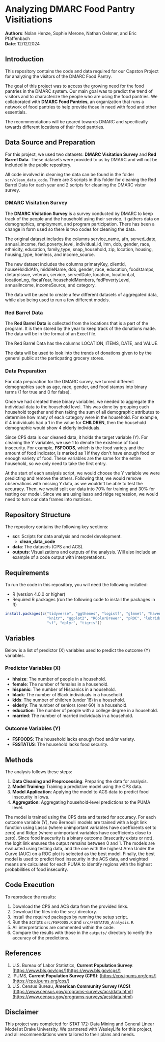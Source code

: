 # Analyzing DMARC Food Pantry Visitiations

**Authors**: Nolan Henze, Sophie Merone, Nathan Oelsner, and Eric Pfaffenbach  
**Date**: 12/12/2024

## Introduction

This repository contains the code and data required for our Capston Project for analyzing the visitors of the DMARC Food Pantry.

The goal of this project was to access the growing need for the food pantries in the DMARC system. Our main goal was to predict the trend of visitors and to characterize the people who are using the food pantries. We collaborated with **DMARC Food Pantries**, an organization that runs a network of food pantries to help provide those in need with food and other essentials. 

The recommendations will be geared towards DMARC and specifically towards different locations of their food pantries.

## Data Source and Preparation

For this project, we used two datasets: **DMARC Visitation Survey** and **Red Barrel Data**. These datasets were provided to us by DMARC and will not be included in the public repository.

All code involved in cleaning the data can be found in the folder `scr/clean_data_code`. There are 3 scripts in this folder for cleaning the Red Barrel Data for each year and 2 scripts for cleaning the DMARC vistor survey.

### DMARC Visitation Survey

The **DMARC Visitation Survey** is a survey conducted by DMARC to keep track of the people and the household using their service. It gathers data on demographics, employment, and program participation. There has been a change in form used so there is two codes for cleaning the data.

The original dataset includes the columns service_name, afn, served_date, annual_income, fed_poverty_level, individual_id, lmn, dob, gender, race, ethnicity, education, family_type, snap_household, zip, location, housing, housing_type, homless, and income_source.

The new dataset includes the columns primaryKey, clientId, houseHoldIdAfn, middleName, dob, gender, race, education, foodstamps, dietaryIssue, veteran, service, servedDate, location, locationLat, locationLng, fiscalYear, householdMembers, fedPovertyLevel, annualIncome, incomeSource, and category.

The data will be used to create a few different datasets of aggregated data, while also being used to run a few different models.

### Red Barrel Data

The **Red Barrel Data** is collected from the locations that is a part of the program. It is then stored by the year to keep track of the donations made. The data will be in the format of an Excel file.

The Red Barrel Data has the columns LOCATION, ITEMS, DATE, and VALUE.

The data will be used to look into the trends of donations given to by the general public at the particpating grocery stores.

### Data Preparation

For data preparation for the DMARC survey, we turned different demographics such as age, race, gender, and food stamps into binary terms (1 for true and 0 for false).

Once we had created these binary variables, we needed to aggregate the individual data to the household level. This was done by grouping each household together and then taking the sum of all demographic attributes to determine how many of each category were in the household. For example, if 4 individuals had a 1 in the value for **CHILDREN**, then the household demographic would show 4 elderly individuals.

Since CPS data is our cleaned data, it holds the target variable (Y). For cleaning the Y variables, we use 1 to denote the existence of food insecurity. For example, **FSFOODS**, which is the food variety and the amount of food indicator, is marked as 1 if they don't have enough food or enough variety of food. These variables are the same for the entire household, so we only need to take the first entry.

At the start of each analysis script, we would choose the Y variable we were predicting and remove the others. Following that, we would remove observations with missing Y data, as we wouldn't be able to test the accuracy. Then, we would split our data into 70% for training and 30% for testing our model. Since we are using lasso and ridge regression, we would need to turn our data frames into matrices.

## Repository Structure

The repository contains the following key sections:

- **scr**: Scripts for data analysis and model development.
    - **clean_data_code**
- **data**: The datasets (CPS and ACS).
- **outputs**: Visualizations and outputs of the analysis. Will also include an example of a code output with interpretations.

## Requirements

To run the code in this repository, you will need the following installed:

- R (version 4.0.0 or higher)
- Required R packages (run the following code to install the packages in R)

```r
install.packages(c("tidyverse", "ggthemes", "logistf", "glmnet", "haven",
                   "knitr", "ggplot2", "RColorBrewer", "pROC", "lubridate",
                   "sf", "dplyr", "tigris"))
```

## Variables

Below is a list of predictor (X) variables used to predict the outcome (Y) variables.

### Predictor Variables (X)
- **hhsize**: The number of people in a household.
- **female**: The number of females in a household.
- **hispanic**: The number of Hispanics in a household.
- **black**: The number of Black individuals in a household.
- **kids**: The number of children (under 18) in a household.
- **elderly**: The number of seniors (over 60) in a household.
- **education**: The number of people with a college degree in a household.
- **married**: The number of married individuals in a household.

### Outcome Variables (Y)
- **FSFOODS**: The household lacks enough food and/or variety.
- **FSSTATUS**: The household lacks food security.

## Methods

The analysis follows these steps:

1. **Data Cleaning and Preprocessing**: Preparing the data for analysis.
2. **Model Training**: Training a predictive model using the CPS data.
3. **Model Application**: Applying the model to ACS data to predict food insecurity in Iowa.
4. **Aggregation**: Aggregating household-level predictions to the PUMA level.

The model is trained using the CPS data and tested for accuracy. For each outcome variable (Y), two Bernoulli models are trained with a logit link function using Lasso (where unimportant variables have coefficients set to zero) and Ridge (where unimportant variables have coefficients close to zero). Since food insecurity is a binary outcome (insecurity exists or not), the logit link ensures the output remains between 0 and 1. The models are evaluated using testing data, and the one with the highest Area Under the Curve (AUC) on a ROC plot is selected as the best model. Finally, the best model is used to predict food insecurity in the ACS data, and weighted means are calculated for each PUMA to identify regions with the highest probabilities of food insecurity.

## Code Execution

To reproduce the results:

1. Download the CPS and ACS data from the provided links.
2. Download the files into the `src/` directory.
3. Install the required packages by running the setup script.
4. Run the scripts `src/FSFOODS.R` and `src/FSSTATUS_Analysis.R`.
5. All interpretations are commented within the code.
6. Compare the results with those in the `outputs/` directory to verify the accuracy of the predictions.

## References

1. U.S. Bureau of Labor Statistics, **Current Population Survey**: [https://www.bls.gov/cps/](https://www.bls.gov/cps/)
2. IPUMS, **Current Population Survey (CPS)**: [https://cps.ipums.org/cps/](https://cps.ipums.org/cps/)
3. U.S. Census Bureau, **American Community Survey (ACS)**: [https://www.census.gov/programs-surveys/acs/data.html](https://www.census.gov/programs-surveys/acs/data.html)

## Disclaimer

This project was completed for STAT 172: Data Mining and General Linear Model at Drake University. We partnered with WesleyLife for this project, and all recommendations were tailored to their plans and needs.
